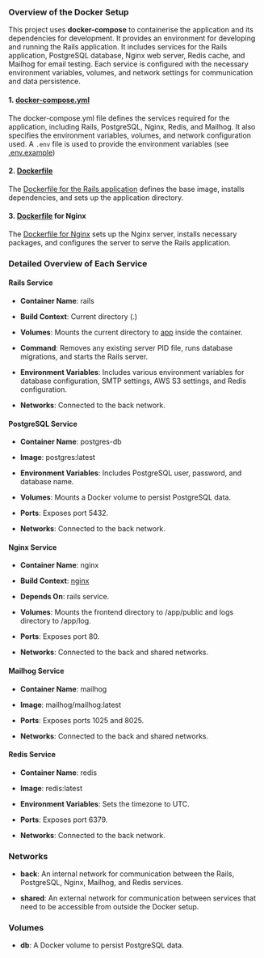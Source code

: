 ### Overview of the Docker Setup

This project uses **docker-compose** to containerise the application and its dependencies for development. It provides an environment for developing and running the Rails application. It includes services for the Rails application, PostgreSQL database, Nginx web server, Redis cache, and Mailhog for email testing. Each service is configured with the necessary environment variables, volumes, and network settings for communication and data persistence.

#### 1. [docker-compose.yml](https://github.com/eLearning-Plus/MemberHub/blob/main/docker-compose.yml)

The docker-compose.yml file defines the services required for the application, including Rails, PostgreSQL, Nginx, Redis, and Mailhog. It also specifies the environment variables, volumes, and network configuration used. A `.env` file is used to provide the environment variables (see [.env.example](https://github.com/eLearning-Plus/MemberHub/blob/main/.env.example))

#### 2. [Dockerfile](https://github.com/eLearning-Plus/MemberHub/blob/main/Dockerfile)

The [Dockerfile for the Rails application](https://github.com/eLearning-Plus/MemberHub/blob/main/Dockerfile) defines the base image, installs dependencies, and sets up the application directory.

#### 3. [Dockerfile](https://github.com/eLearning-Plus/MemberHub/blob/main/docker/nginx/Dockerfile) for Nginx

The [Dockerfile for Nginx](https://github.com/eLearning-Plus/MemberHub/blob/main/docker/nginx/Dockerfile) sets up the Nginx server, installs necessary packages, and configures the server to serve the Rails application.

### Detailed Overview of Each Service

#### Rails Service

*   **Container Name**: rails
    
*   **Build Context**: Current directory (.)
    
*   **Volumes**: Mounts the current directory to [app](https://github.com/eLearning-Plus/MemberHub/tree/main/app) inside the container.
    
*   **Command**: Removes any existing server PID file, runs database migrations, and starts the Rails server.
    
*   **Environment Variables**: Includes various environment variables for database configuration, SMTP settings, AWS S3 settings, and Redis configuration.
    
*   **Networks**: Connected to the back network.
    

#### PostgreSQL Service

*   **Container Name**: postgres-db
    
*   **Image**: postgres:latest
    
*   **Environment Variables**: Includes PostgreSQL user, password, and database name.
    
*   **Volumes**: Mounts a Docker volume to persist PostgreSQL data.
    
*   **Ports**: Exposes port 5432.
    
*   **Networks**: Connected to the back network.
    

#### Nginx Service

*   **Container Name**: nginx
    
*   **Build Context**: [nginx](https://github.com/eLearning-Plus/MemberHub/tree/main/docker/nginx)
    
*   **Depends On**: rails service.
    
*   **Volumes**: Mounts the frontend directory to /app/public and logs directory to /app/log.
    
*   **Ports**: Exposes port 80.
    
*   **Networks**: Connected to the back and shared networks.
    

#### Mailhog Service

*   **Container Name**: mailhog
    
*   **Image**: mailhog/mailhog:latest
    
*   **Ports**: Exposes ports 1025 and 8025.
    
*   **Networks**: Connected to the back and shared networks.
    

#### Redis Service

*   **Container Name**: redis
    
*   **Image**: redis:latest
    
*   **Environment Variables**: Sets the timezone to UTC.
    
*   **Ports**: Exposes port 6379.
    
*   **Networks**: Connected to the back network.
    

### Networks

*   **back**: An internal network for communication between the Rails, PostgreSQL, Nginx, Mailhog, and Redis services.
    
*   **shared**: An external network for communication between services that need to be accessible from outside the Docker setup.
    

### Volumes

*   **db**: A Docker volume to persist PostgreSQL data.
    